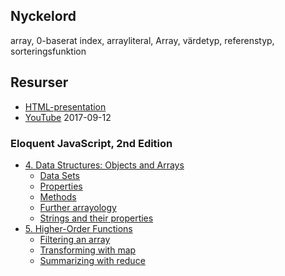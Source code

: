 ## Nyckelord

array, 0-baserat index, arrayliteral, Array, värdetyp, referenstyp, sorteringsfunktion

## Resurser

- [HTML-presentation](https://rawgit.com/1dv021/syllabus/master/presentationer/04/index.html#)
- [YouTube](https://youtu.be/d1rbfLI6q-g) 2017-09-12

### Eloquent JavaScript, 2nd Edition

- [4. Data Structures: Objects and Arrays](http://eloquentjavascript.net/04_data.html)
  - [Data Sets](http://eloquentjavascript.net/04_data.html#h_HjL/otjEJn)
  - [Properties](http://eloquentjavascript.net/04_data.html#h_vGyI2y8HA6)
  - [Methods](http://eloquentjavascript.net/04_data.html#h_fkrGgDyRWc)
  - [Further arrayology](http://eloquentjavascript.net/04_data.html#h_GFaxee4PuU)
  - [Strings and their properties](http://eloquentjavascript.net/04_data.html#h_mT4YQfwHp6)
- [5. Higher-Order Functions](http://eloquentjavascript.net/05_higher_order.html)
  - [Filtering an array](http://eloquentjavascript.net/05_higher_order.html#h_1BJbwiI0gI)
  - [Transforming with map](http://eloquentjavascript.net/05_higher_order.html#h_lJEtQ+qjXz)
  - [Summarizing with reduce](http://eloquentjavascript.net/05_higher_order.html#h_fx3e34kT/k)
